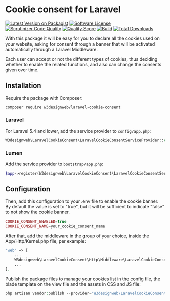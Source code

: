 # Cookie consent for Laravel

[![Latest Version on Packagist][ico-version]][link-packagist]
[![Software License][ico-license]](LICENSE)
[![Scrutinizer Code Quality][ico-scrutinizer]][link-scrutinizer]
[![Quality Score][ico-code-quality]][link-code-quality]
[![Build][ico-build]][link-build]
[![Total Downloads][ico-downloads]][link-downloads]

With this package it will be easy for you to declare all the cookies used on your website, asking for consent through a banner that will be activated automatically through a Laravel Middleware. 

Each user can accept or not the different types of cookies, thus deciding whether to enable the related functions, and also can change the consents given over time.

## Installation

Require the package with Composer:

```
composer require w3designweb/laravel-cookie-consent
```

### Laravel

For Laravel 5.4 and lower, add the service provider to `config/app.php`:

```php
W3designweb\LaravelCookieConsent\LaravelCookieConsentServiceProvider::class,
```

### Lumen

Add the service provider to `bootstrap/app.php`:
```php
$app->register(W3designweb\LaravelCookieConsent\LaravelCookieConsentServiceProvider::class);
```

## Configuration

Then, add this configuration to your .env file to enable the cookie banner. By default the value is set to "true", but it will be sufficient to indicate "false" to not show the cookie banner.

```php
COOKIE_CONSENT_ENABLED=true
COOKIE_CONSENT_NAME=your_cookie_consent_name
```

After that, add the middleware in the group of your choice, inside the App/Http/Kernel.php file, per example:

```php
'web' => [
    ...
    W3designweb\LaravelCookieConsent\Http\Middleware\LaravelCookieConsent::class,
    ...
],
```

Publish the package files to manage your cookies list in the config file, the blade template on the view file and the assets in CSS and JS file:

```php
php artisan vendor:publish --provider="W3designweb\LaravelCookieConsent\LaravelCookieConsentServiceProvider"
```

[ico-version]: https://img.shields.io/packagist/v/w3designweb/laravel-cookie-consent.svg?style=flat-square
[ico-license]: https://img.shields.io/badge/license-MIT-brightgreen.svg?style=flat-square
[ico-scrutinizer]: https://scrutinizer-ci.com/g/w3designweb/laravel-cookie-consent/badges/quality-score.png?b=master
[ico-code-quality]: https://img.shields.io/scrutinizer/g/w3designweb/laravel-cookie-consent.svg?style=flat-square
[ico-build]: https://scrutinizer-ci.com/g/w3designweb/laravel-cookie-consent/badges/build.png?b=master
[ico-downloads]: https://img.shields.io/packagist/dt/w3designweb/laravel-cookie-consent.svg?style=flat-square

[link-packagist]: https://packagist.org/packages/w3designweb/laravel-cookie-consent
[link-scrutinizer]: https://scrutinizer-ci.com/g/w3designweb/laravel-cookie-consent/?branch=master
[link-code-quality]: https://scrutinizer-ci.com/g/w3designweb/laravel-cookie-consent
[link-build]: https://scrutinizer-ci.com/g/w3designweb/laravel-cookie-consent/build-status/master
[link-downloads]: https://packagist.org/packages/w3designweb/laravel-cookie-consent
[link-author]: https://github.com/w3designweb